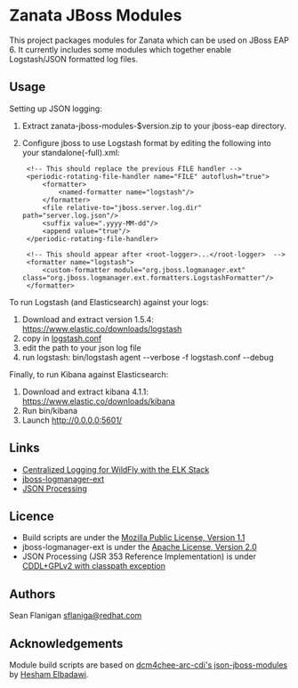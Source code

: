Zanata JBoss Modules
====================

This project packages modules for Zanata which can be used on JBoss EAP 6.
It currently includes some modules which together enable Logstash/JSON
formatted log files.


Usage
-----

Setting up JSON logging:

1. Extract zanata-jboss-modules-$version.zip to your jboss-eap directory.
2. Configure jboss to use Logstash format by editing the following into
   your standalone(-full).xml:

        <!-- This should replace the previous FILE handler -->
        <periodic-rotating-file-handler name="FILE" autoflush="true">
            <formatter>
                <named-formatter name="logstash"/>
            </formatter>
            <file relative-to="jboss.server.log.dir" path="server.log.json"/>
            <suffix value=".yyyy-MM-dd"/>
            <append value="true"/>
        </periodic-rotating-file-handler>

        <!-- This should appear after <root-logger>...</root-logger>  -->
        <formatter name="logstash">
            <custom-formatter module="org.jboss.logmanager.ext" class="org.jboss.logmanager.ext.formatters.LogstashFormatter"/>
        </formatter>


To run Logstash (and Elasticsearch) against your logs:

1. Download and extract version 1.5.4: https://www.elastic.co/downloads/logstash
2. copy in [logstash.conf](etc/logstash.conf)
3. edit the path to your json log file
4. run logstash: bin/logstash agent --verbose -f logstash.conf --debug


Finally, to run Kibana against Elasticsearch:

1. Download and extract kibana 4.1.1: https://www.elastic.co/downloads/kibana
2. Run bin/kibana
3. Launch http://0.0.0.0:5601/


Links
-----
* [Centralized Logging for WildFly with the ELK Stack](http://wildfly.org/news/2015/07/25/Wildfly-And-ELK/)
* [jboss-logmanager-ext](https://github.com/jamezp/jboss-logmanager-ext)
* [JSON Processing](https://jsonp.java.net/)


Licence
-------
* Build scripts are under the [Mozilla Public License, Version 1.1](http://www.mozilla.org/MPL/1.1/)
* jboss-logmanager-ext is under the [Apache License, Version 2.0](http://www.apache.org/licenses/LICENSE-2.0)
* JSON Processing (JSR 353 Reference Implementation) is under [CDDL+GPLv2 with classpath exception](https://jsonp.java.net/license.html)


Authors
-------
Sean Flanigan <sflaniga@redhat.com>


Acknowledgements
----------------

Module build scripts are based on [dcm4chee-arc-cdi's json-jboss-modules](https://github.com/dcm4che/dcm4chee-arc-cdi/tree/4.4.0.Beta1/json-jboss-modules) by [Hesham Elbadawi](https://github.com/Hesham-Elbadawi).
